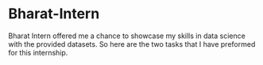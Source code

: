 # Bharat-Intern
Bharat Intern offered me a chance to showcase my skills in data science with the provided datasets. So here are the two tasks that I have preformed for this internship.
